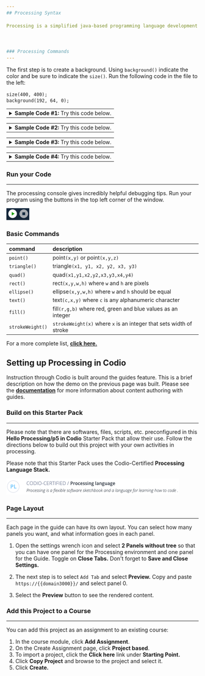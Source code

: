 ```yaml
---
## Processing Syntax

Processing is a simplified java-based programming language development environment designed for use by designers and artists. Students use a software "sketchbook" and production tool to manipulate images, animation and other visual interactions. 



### Processing Commands
---
```

The first step is to create a background. Using `background()` indicate the color and be sure to indicate the `size()`. Run the following code in the file to the left:

```
size(400, 400);
background(192, 64, 0);
```

<table><tbody ><tr><td><details><summary>
<b>Sample Code #1:</b> Try this code below. </summary><hr>
	
```
size(400, 400);
background(192, 64, 0);
line(15, 25, 70, 90);
```

</details></td></tr></tbody>
</table>

<table><tbody ><tr><td><details><summary>
<b>Sample Code #2:</b> Try this code below. </summary><hr>

```
size(400, 400);
background(192, 64, 0);    // sets background at burnt orange color
stroke(255);               // sets the stroke color to white
line(150, 25, 270, 350);   // tells line where to go
stroke(255, 128, 0, 128);  // bright orange with 50% transparency
```

</details></td></tr></tbody>
</table>

<table><tbody ><tr><td><details><summary>
<b>Sample Code #3:</b> Try this code below. </summary><hr>
	
```
void setup() {
    size(400, 400);
    stroke(255);
    background(192, 64, 0);
} 
void draw() {
    line(150, 25, mouseX, mouseY);
}
```

</details></td></tr></tbody>
</table>

<table><tbody ><tr><td><details><summary>
<b>Sample Code #4:</b> Try this code below. </summary><hr>
	
```
void setup() {
    size(400, 400);
    stroke(255);
} 
void draw() {
    line(150, 25, mouseX, mouseY);  
void mousePressed() {
    backgroun(192, 64, 0);
}
```

</details></td></tr></tbody>
</table>

### Run your Code
---
The processing console gives incredibly helpful debugging tips. Run your program  using the buttons in the top left corner of the window.

![Run in Processing](.guides/img/run2.png)

### Basic Commands
|command|description|
|:---|:---|
|`point()`|point`(x,y)` or point`(x,y,z)`|
|`triangle()`|triangle`(x1, y1, x2, y2, x3, y3)`|
|`quad()`|quad`(x1,y1,x2,y2,x3,y3,x4,y4)`|
|`rect()`|rect`(x,y,w,h)` where `w` and `h` are pixels|
|`ellipse()`|ellipse`(x,y,w,h)` where `w` and `h` should be equal |
|`text()`|text`(c,x,y)` where `c` is any alphanumeric character|
|`fill()`|fill`(r,g,b)` where red, green and blue values as an integer|
|`strokeWeight()`|`strokeWeight(x)` where `x` is an integer that sets width of stroke|

For a more complete list, [**click here.**](https://www.toptal.com/game/ultimate-guide-to-processing-the-fundamentals)

## Setting up Processing in Codio

Instruction through Codio is built around the guides feature. This is a brief description on how the demo on the previous page was built. Please see the [**documentation**](https://docs.codio.com/authoring.html) for more information about content authoring with guides.

### Build on this Starter Pack
---
Please note that there are softwares, files, scripts, etc. preconfigured in this **Hello Processing/p5 in Codio** Starter Pack that allow their use. Follow the directions below to build out this project with your own activities in processing.


Please note that this Starter Pack uses the Codio-Certified **Processing Language Stack.** 

![Processing Stack](.guides/img/stack.png)

### Page Layout
---
Each page in the guide can have its own layout. You can select how many panels you want, and what information goes in each panel. 

1. Open the settings wrench icon and select **2 Panels without tree** so that you can have one panel for the Processing environment and one panel for the Guide. Toggle on **Close Tabs.** Don't forget to **Save and Close Settings.**

2. The next step is to select `Add Tab` and select **Preview.** Copy and paste `https://{{domain3000}}/` and select panel 0.

3. Select the **Preview** button to see the rendered content. 

### Add this Project to a Course
---
You can add this project as an assignment to an existing course:

1. In the course module, click **Add Assignment**.
2. On the Create Assignment page, click **Project based**.
3. To import a project, click the **Click here** link under **Starting Point.** 
4. Click **Copy Project** and browse to the project and select it.
5. Click **Create.**

